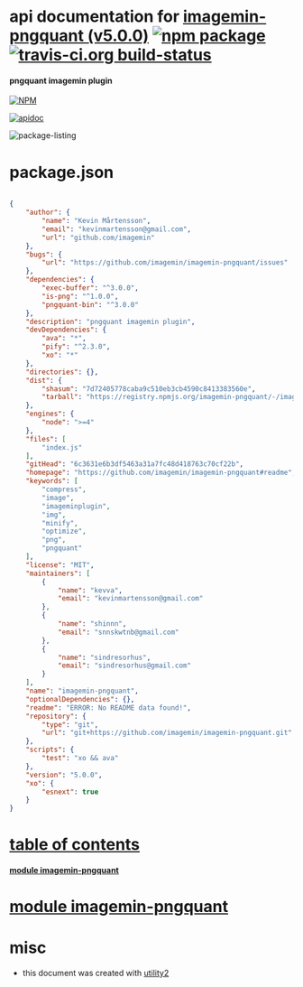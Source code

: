 # api documentation for  [imagemin-pngquant (v5.0.0)](https://github.com/imagemin/imagemin-pngquant#readme)  [![npm package](https://img.shields.io/npm/v/npmdoc-imagemin-pngquant.svg?style=flat-square)](https://www.npmjs.org/package/npmdoc-imagemin-pngquant) [![travis-ci.org build-status](https://api.travis-ci.org/npmdoc/node-npmdoc-imagemin-pngquant.svg)](https://travis-ci.org/npmdoc/node-npmdoc-imagemin-pngquant)
#### pngquant imagemin plugin

[![NPM](https://nodei.co/npm/imagemin-pngquant.png?downloads=true)](https://www.npmjs.com/package/imagemin-pngquant)

[![apidoc](https://npmdoc.github.io/node-npmdoc-imagemin-pngquant/build/screen-capture.buildNpmdoc.browser._2Fhome_2Ftravis_2Fbuild_2Fnpmdoc_2Fnode-npmdoc-imagemin-pngquant_2Ftmp_2Fbuild_2Fapidoc.html.png)](https://npmdoc.github.io/node-npmdoc-imagemin-pngquant/build..beta..travis-ci.org/apidoc.html)

![package-listing](https://npmdoc.github.io/node-npmdoc-imagemin-pngquant/build/screen-capture.npmPackageListing.svg)



# package.json

```json

{
    "author": {
        "name": "Kevin Mårtensson",
        "email": "kevinmartensson@gmail.com",
        "url": "github.com/imagemin"
    },
    "bugs": {
        "url": "https://github.com/imagemin/imagemin-pngquant/issues"
    },
    "dependencies": {
        "exec-buffer": "^3.0.0",
        "is-png": "^1.0.0",
        "pngquant-bin": "^3.0.0"
    },
    "description": "pngquant imagemin plugin",
    "devDependencies": {
        "ava": "*",
        "pify": "^2.3.0",
        "xo": "*"
    },
    "directories": {},
    "dist": {
        "shasum": "7d72405778caba9c510eb3cb4590c8413383560e",
        "tarball": "https://registry.npmjs.org/imagemin-pngquant/-/imagemin-pngquant-5.0.0.tgz"
    },
    "engines": {
        "node": ">=4"
    },
    "files": [
        "index.js"
    ],
    "gitHead": "6c3631e6b3df5463a31a7fc48d418763c70cf22b",
    "homepage": "https://github.com/imagemin/imagemin-pngquant#readme",
    "keywords": [
        "compress",
        "image",
        "imageminplugin",
        "img",
        "minify",
        "optimize",
        "png",
        "pngquant"
    ],
    "license": "MIT",
    "maintainers": [
        {
            "name": "kevva",
            "email": "kevinmartensson@gmail.com"
        },
        {
            "name": "shinnn",
            "email": "snnskwtnb@gmail.com"
        },
        {
            "name": "sindresorhus",
            "email": "sindresorhus@gmail.com"
        }
    ],
    "name": "imagemin-pngquant",
    "optionalDependencies": {},
    "readme": "ERROR: No README data found!",
    "repository": {
        "type": "git",
        "url": "git+https://github.com/imagemin/imagemin-pngquant.git"
    },
    "scripts": {
        "test": "xo && ava"
    },
    "version": "5.0.0",
    "xo": {
        "esnext": true
    }
}
```



# <a name="apidoc.tableOfContents"></a>[table of contents](#apidoc.tableOfContents)

#### [module imagemin-pngquant](#apidoc.module.imagemin-pngquant)



# <a name="apidoc.module.imagemin-pngquant"></a>[module imagemin-pngquant](#apidoc.module.imagemin-pngquant)



# misc
- this document was created with [utility2](https://github.com/kaizhu256/node-utility2)
